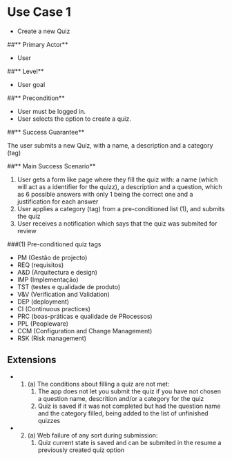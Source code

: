 # Use Case 1

* Create a new Quiz

##** Primary Actor**

* User

##** Level**

* User goal

##** Precondition** 

* User must be logged in.
* User selects the option to create a quiz.

##** Success Guarantee**

The user submits a new Quiz, with a name, a description and a category (tag)

##** Main Success Scenario**

1. User gets a form like page where they fill the quiz with: a name (which will act as a identifier for the quizz), a description and a question, which as 6 possible answers with only 1 being the correct one and a justification for each answer
2. User applies a category (tag) from a pre-conditioned list (1), and submits the quiz
3. User receives a notification which says that the quiz was submited for review

###(1) Pre-conditioned quiz tags
- PM  (Gestão de projecto)
- REQ (requisitos)
- A&D (Arquitectura e design)
- IMP (Implementação)
- TST (testes e qualidade de produto)
- V&V (Verification and Validation)
- DEP (deployment)
- CI  (Continuous practices)
- PRC (boas-práticas e qualidade de PRocessos)
- PPL (Peopleware)
- CCM (Configuration and Change Management)
- RSK (Risk management)


## Extensions
		
* 1. (a) The conditions about filling a quiz are not met:
        1. The app does not let you submit the quiz if you have not chosen a question name, descrition and/or a category for the quiz 
		2. Quiz is saved if it was not completed but had the question name and the category filled, being added to the list of unfinished quizzes
		
* 2. (a) Web failure of any sort during submission:
		1. Quiz current state is saved and can be submited in the resume a previously created quiz option

